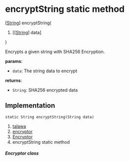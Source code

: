 
<div>

# encryptString static method

</div>


[[String](https://api.flutter.dev/flutter/dart-core/String-class.html)]
encryptString(

1.  [[[String](https://api.flutter.dev/flutter/dart-core/String-class.md)]
    data]

)



Encrypts a given string with SHA256 Encryption.

**params**:

-   `data`: The string data to encrypt

**returns**:

-   `String`: SHA256 encrypted data



## Implementation

``` language-dart
static String encryptString(String data) 
```







1.  [talawa](../../index.md)
2.  [encryptor](../../utils_encryptor/)
3.  [Encryptor](../../utils_encryptor/Encryptor-class.md)
4.  encryptString static method

##### Encryptor class







